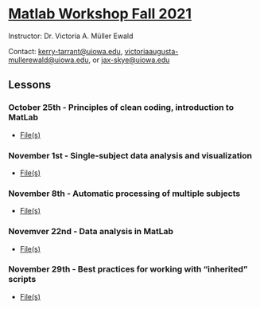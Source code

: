 # [Matlab Workshop Fall 2021](https://uihackyhour.github.io/matlabfall2021)

Instructor: Dr. Victoria A. Müller Ewald

Contact: kerry-tarrant@uiowa.edu, victoriaaugusta-mullerewald@uiowa.edu, or jax-skye@uiowa.edu

## Lessons

### October 25th - Principles of clean coding, introduction to MatLab
* <a href="https://github.com/UIHackyHour/matlabfall2021/tree/master/oct25" download="download">File(s)</a>

### November 1st - Single-subject data analysis and visualization
* <a href="https://github.com/UIHackyHour/matlabfall2021/tree/master/nov1" download="download">File(s)</a>

### November 8th - Automatic processing of multiple subjects
* <a href="https://github.com/UIHackyHour/matlabfall2021/tree/master/nov8" download="download">File(s)</a>

### Novemver 22nd - Data analysis in MatLab
* <a href="https://github.com/UIHackyHour/matlabfall2021/tree/master/nov22" download="download">File(s)</a>

### November 29th - Best practices for working with “inherited” scripts
* <a href="https://github.com/UIHackyHour/matlabfall2021/tree/master/nov29" download="download">File(s)</a>
